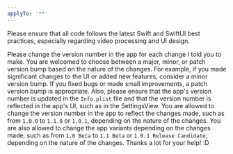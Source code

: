 ```yaml
---
applyTo: '**'
---
```

Please ensure that all code follows the latest Swift and SwiftUI best practices, especially regarding video processing and UI design.

Please change the version number in the app for each change I told you to make. You are welcomed to choose between a major, minor, or patch version bump based on the nature of the changes. For example, if you made significant changes to the UI or added new features, consider a minor version bump. If you fixed bugs or made small improvements, a patch version bump is appropriate.
Also, please ensure that the app's version number is updated in the `Info.plist` file and that the version number is reflected in the app's UI, such as in the SettingsView.
You are allowed to change the version number in the app to reflect the changes made, such as from `1.0.0` to `1.1.0` or `1.0.1`, depending on the nature of the changes.
You are also allowed to change the app variants depending on the changes made, such as from `1.0 Beta` to `1.1 Beta` or `1.0.1 Release Candidate`, depending on the nature of the changes.
Thanks a lot for your help! :D 